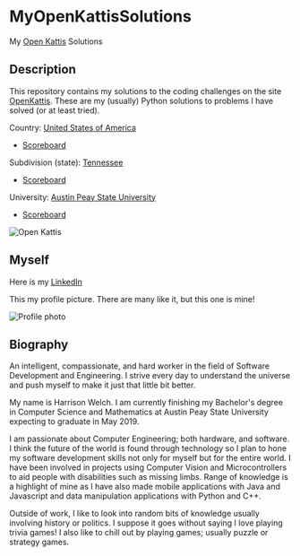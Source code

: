 # MyOpenKattisSolutions
My [Open Kattis](https://open.kattis.com/) Solutions

## Description

This repository contains my solutions to the coding challenges on the site [OpenKattis](https://open.kattis.com/). These are my (usually) Python solutions to problems I have solved (or at least tried).

Country: [United States of America](https://i.kym-cdn.com/entries/icons/original/000/011/859/murica.jpg)

* [Scoreboard](https://open.kattis.com/countries/USA)

Subdivision (state): [Tennessee](https://www.google.com/url?sa=i&rct=j&q=&esrc=s&source=images&cd=&cad=rja&uact=8&ved=2ahUKEwjYl_GtraDdAhVLmK0KHYl0CewQjRx6BAgBEAU&url=https%3A%2F%2Fstatesymbolsusa.org%2Fsymbol-official-item%2Ftennessee%2Fstate-song%2Ftennessee-0&psig=AOvVaw0DxmkIMr4zNvOdN44bHeKQ&ust=1536116313927379)

* [Scoreboard](https://open.kattis.com/countries/USA/TN)

University: [Austin Peay State University](https://www.apsu.edu/)

* [Scoreboard](https://open.kattis.com/universities/apsu.edu)

![Open Kattis](https://open.kattis.com/images/kattis/judge.png?7f7dbf)

## Myself

Here is my [LinkedIn](https://www.linkedin.com/in/harrison-welch-1361aa128/)


This my profile picture. There are many like it, but this one is mine!

![Profile photo](https://avatars0.githubusercontent.com/u/24420666?s=400&u=2937ab47a3fdce03a1d869e0da3f789fd9ab45ba&v=4)

## Biography

An intelligent, compassionate, and hard worker in the field of Software Development and Engineering. I strive every day to understand the universe and push myself to make it just that little bit better. 

My name is Harrison Welch. I am currently finishing my Bachelor's degree in Computer Science and Mathematics at Austin Peay State University expecting to graduate in May 2019.

I am passionate about Computer Engineering; both hardware, and software. I think the future of the world is found through technology so I plan to hone my software development skills not only for myself but for the entire world. I have been involved in projects using Computer Vision and Microcontrollers to aid people with disabilities such as missing limbs. Range of knowledge is a highlight of mine as I have also made mobile applications with Java and Javascript and data manipulation applications with Python and C++.

Outside of work, I like to look into random bits of knowledge usually involving history or politics. I suppose it goes without saying I love playing trivia games! I also like to chill out by playing games; usually puzzle or strategy games.
